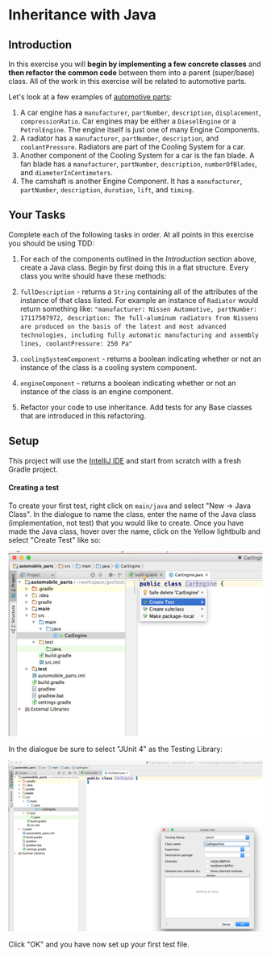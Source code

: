 # Inheritance with Java

## Introduction

In this exercise you will **begin by implementing a few concrete classes** and **then refactor the common code** between them into a parent (super/base) class. All of the work in this exercise will be related to automotive parts.

Let's look at a few examples of [automotive parts](https://en.wikipedia.org/wiki/List_of_auto_parts#Engine_components_and_parts):

  1. A car engine has a `manufacturer`, `partNumber`, `description`, `displacement`, `compressionRatio`. Car engines may be either a `DieselEngine` or a `PetrolEngine`. The engine itself is just one of many Engine Components.
  1. A radiator has a `manufacturer`, `partNumber`, `description`, and `coolantPressure`. Radiators are part of the Cooling System for a car.
  1. Another component of the Cooling System for a car is the fan blade. A fan blade has a `manufacturer`, `partNumber`, `description`, `numberOfBlades`, and `diameterInCentimeters`.
  1. The camshaft is another Engine Component. It has a `manufacturer`, `partNumber`, `description`, `duration`, `lift`, and `timing`.

## Your Tasks

Complete each of the following tasks in order. At all points in this exercise you should be using TDD:

1. For each of the components outlined in the _Introduction_ section above, create a Java class. Begin by first doing this in a flat structure. Every class you write should have these methods:

  1. `fullDescription` - returns a `String` containing all of the attributes of the instance of that class listed. For example an instance of `Radiator` would return something like: `"manufacturer: Nissen Automotive, partNumber: 17117507972, description: The full-aluminum radiators from Nissens are produced on the basis of the latest and most advanced technologies, including fully automatic manufacturing and assembly lines, coolantPressure: 250 Pa"`
  1. `coolingSystemComponent` - returns a boolean indicating whether or not an instance of the class is a cooling system
  component.
  1. `engineComponent` - returns a boolean indicating whether or not an instance of the class is an engine component.

2. Refactor your code to use inheritance. Add tests for any Base classes that are introduced in this refactoring.

## Setup

This project will use the [IntelliJ IDE](https://www.jetbrains.com/idea/) and start from scratch with a fresh Gradle project.

#### Creating a test

To create your first test, right click on `main/java` and select "New -> Java Class". In the dialogue to name the class, enter the name of the Java class (implementation, not test) that you would like to create. Once you have made the Java class, hover over the name, click on the Yellow lightbulb and select "Create Test" like so:

![](screenshots/create_test_menu.png)

In the dialogue be sure to select "JUnit 4" as the Testing Library:

![](screenshots/junit4_test.png)

Click "OK" and you have now set up your first test file.
